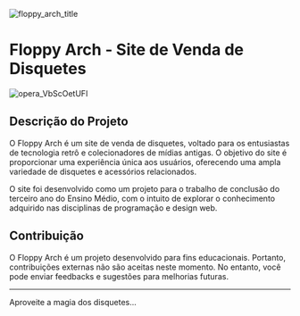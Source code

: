 ![floppy_arch_title](https://github.com/0gudu/Floppy-Arch/assets/89671108/f84c5f24-ceb9-41d4-9eab-02baf498d0fa)

Floppy Arch - Site de Venda de Disquetes
========================================
![opera_VbScOetUFl](https://github.com/0gudu/Floppy-Arch/assets/89671108/f496383a-6d88-4b3f-85e4-88b1d96cdebe)

Descrição do Projeto
--------------------

O Floppy Arch é um site de venda de disquetes, voltado para os entusiastas de tecnologia retrô e colecionadores de mídias antigas. O objetivo do site é proporcionar uma experiência única aos usuários, oferecendo uma ampla variedade de disquetes e acessórios relacionados.

O site foi desenvolvido como um projeto para o trabalho de conclusão do terceiro ano do Ensino Médio, com o intuito de explorar o conhecimento adquirido nas disciplinas de programação e design web.

Contribuição
------------

O Floppy Arch é um projeto desenvolvido para fins educacionais. Portanto, contribuições externas não são aceitas neste momento. No entanto, você pode enviar feedbacks e sugestões para melhorias futuras.

------------
Aproveite a magia dos disquetes...
